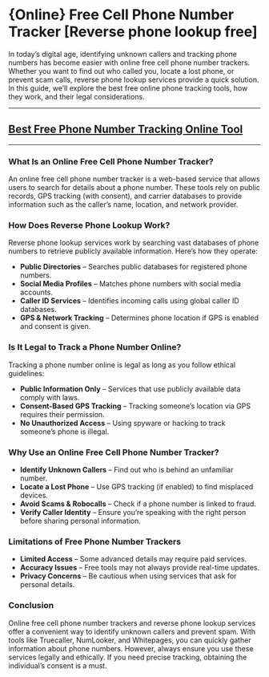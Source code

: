 # **{Online} Free Cell Phone Number Tracker [Reverse phone lookup free]**


In today’s digital age, identifying unknown callers and tracking phone numbers has become easier with online free cell phone number trackers. Whether you want to find out who called you, locate a lost phone, or prevent scam calls, reverse phone lookup services provide a quick solution. In this guide, we’ll explore the best free online phone tracking tools, how they work, and their legal considerations.

---
## [Best Free Phone Number Tracking Online Tool](https://9990.site/tracker)
---
### What Is an Online Free Cell Phone Number Tracker?
An online free cell phone number tracker is a web-based service that allows users to search for details about a phone number. These tools rely on public records, GPS tracking (with consent), and carrier databases to provide information such as the caller’s name, location, and network provider.

### How Does Reverse Phone Lookup Work?
Reverse phone lookup services work by searching vast databases of phone numbers to retrieve publicly available information. Here’s how they operate:
- **Public Directories** – Searches public databases for registered phone numbers.
- **Social Media Profiles** – Matches phone numbers with social media accounts.
- **Caller ID Services** – Identifies incoming calls using global caller ID databases.
- **GPS & Network Tracking** – Determines phone location if GPS is enabled and consent is given.

### Is It Legal to Track a Phone Number Online?
Tracking a phone number online is legal as long as you follow ethical guidelines:
- **Public Information Only** – Services that use publicly available data comply with laws.
- **Consent-Based GPS Tracking** – Tracking someone’s location via GPS requires their permission.
- **No Unauthorized Access** – Using spyware or hacking to track someone’s phone is illegal.

### Why Use an Online Free Cell Phone Number Tracker?
- **Identify Unknown Callers** – Find out who is behind an unfamiliar number.
- **Locate a Lost Phone** – Use GPS tracking (if enabled) to find misplaced devices.
- **Avoid Scams & Robocalls** – Check if a phone number is linked to fraud.
- **Verify Caller Identity** – Ensure you’re speaking with the right person before sharing personal information.

### Limitations of Free Phone Number Trackers
- **Limited Access** – Some advanced details may require paid services.
- **Accuracy Issues** – Free tools may not always provide real-time updates.
- **Privacy Concerns** – Be cautious when using services that ask for personal details.

### Conclusion
Online free cell phone number trackers and reverse phone lookup services offer a convenient way to identify unknown callers and prevent spam. With tools like Truecaller, NumLooker, and Whitepages, you can quickly gather information about phone numbers. However, always ensure you use these services legally and ethically. If you need precise tracking, obtaining the individual’s consent is a must.
